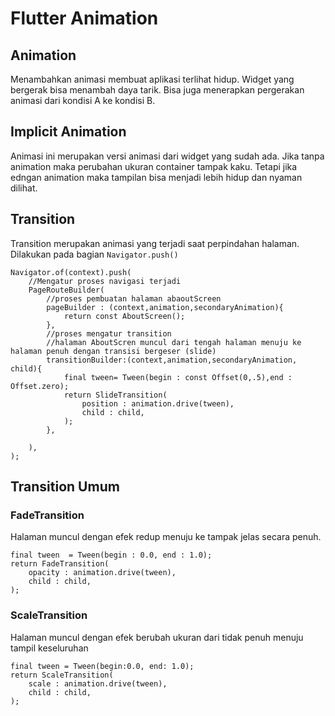 # Flutter Animation

## Animation
Menambahkan animasi membuat aplikasi terlihat hidup. Widget yang bergerak bisa menambah daya tarik. Bisa juga menerapkan pergerakan animasi dari kondisi A ke kondisi B.
## Implicit Animation
Animasi ini merupakan versi animasi dari widget yang sudah ada.
Jika tanpa animation maka perubahan ukuran container tampak kaku. Tetapi jika edngan animation maka tampilan bisa menjadi lebih hidup dan nyaman dilihat.
## Transition
Transition merupakan animasi yang terjadi saat perpindahan halaman. Dilakukan pada bagian `Navigator.push()`
```
Navigator.of(context).push(
    //Mengatur proses navigasi terjadi
    PageRouteBuilder(
        //proses pembuatan halaman abaoutScreen
        pageBuilder : (context,animation,secondaryAnimation){
            return const AboutScreen();
        },
        //proses mengatur transition
        //halaman AboutScren muncul dari tengah halaman menuju ke halaman penuh dengan transisi bergeser (slide)
        transitionBuilder:(context,animation,secondaryAnimation, child){
            final tween= Tween(begin : const Offset(0,.5),end : Offset.zero);
            return SlideTransition(
                position : animation.drive(tween),
                child : child,
            );
        },
        
    ),
);
```
## Transition Umum
### FadeTransition
Halaman muncul dengan efek redup menuju ke tampak jelas secara penuh.
```
final tween  = Tween(begin : 0.0, end : 1.0);
return FadeTransition(
    opacity : animation.drive(tween),
    child : child,
);
```
### ScaleTransition
Halaman muncul dengan efek berubah ukuran dari tidak penuh menuju tampil keseluruhan
```
final tween = Tween(begin:0.0, end: 1.0);
return ScaleTransition(
    scale : animation.drive(tween),
    child : child,
);
```